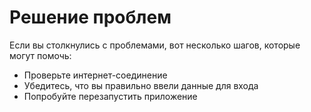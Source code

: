 # Решение проблем

Если вы столкнулись с проблемами, вот несколько шагов, которые могут помочь:
- Проверьте интернет-соединение
- Убедитесь, что вы правильно ввели данные для входа
- Попробуйте перезапустить приложение

